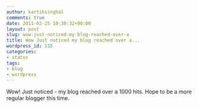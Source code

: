 ```yaml
---
author: kartiksinghal
comments: true
date: 2011-02-25 10:30:32+00:00
layout: post
slug: wow-just-noticed-my-blog-reached-over-a
title: Wow Just noticed my blog reached over a...
wordpress_id: 115
categories:
- status
tags:
- blog
- wordpress
---
```


Wow! Just noticed - my blog reached over a 1000 hits. Hope to be a more regular blogger this time.
